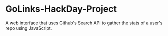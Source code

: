 # GoLinks-HackDay-Project
A web interface that uses Github's Search API to gather the stats of a user's repo using JavaScript.
